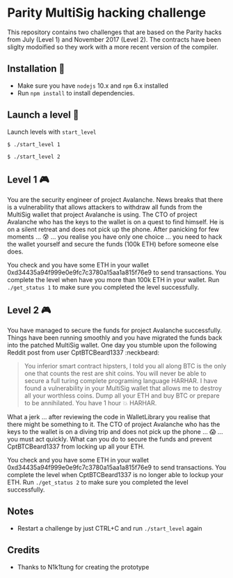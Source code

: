 # Parity MultiSig hacking challenge 

This repository contains two challenges that are based on the Parity hacks from July (Level 1) and November 2017 (Level 2). The contracts have been sliglty modoified so they work with a more recent version of the compiler. 

## Installation :minidisc:

- Make sure you have `nodejs` 10.x and `npm` 6.x installed
- Run `npm install` to install dependencies. 

## Launch a level :rocket:

Launch levels with `start_level`

```bash
$ ./start_level 1

$ ./start_level 2
```

## Level 1 :video_game:

You are the security engineer of project Avalanche. News breaks that there is a vulnerability that allows attackers to withdraw all funds from the MultiSig wallet that project Avalanche is using. The CTO of project Avalanche who has the keys to the wallet is on a quest to find himself. He is on a silent retreat and does not pick up the phone. After panicking for few moments ... :cold_sweat: ... you realise you have only one choice ... you need to hack the wallet yourself and secure the funds (100k ETH) before someone else does.

You check and you have some ETH in your wallet 0xd34435a94f999e0e9fc7c3780a15aa1a815f76e9 to send transactions. You complete the level when have you more than 100k ETH in your wallet. Run `./get_status 1` to make sure you completed the level successfully.  


## Level 2 :video_game:

You have managed to secure the funds for project Avalanche successfully. Things have been running smoothly and you have migrated the funds back into the patched MultiSig wallet. One day you stumble upon the following Reddit post from user CptBTCBeard1337 :neckbeard:

> You inferior smart contract hipsters, I told you all along BTC is the only one that counts the rest are shit coins. You will never be able to secure a full turing complete programing language HARHAR. I have found a vulnerability in your MultiSig wallet that allows me to destroy all your worthless coins. Dump all your ETH and buy BTC or prepare to be annihilated. You have 1 hour :boom: HARHAR.

What a jerk ... after reviewing the code in WalletLibrary you realise that there might be something to it. The CTO of project Avalanche who has the keys to the wallet is on a diving trip and does not pick up the phone ... :scream: ... you must act quickly. What can you do to secure the funds and prevent CptBTCBeard1337 from locking up all your ETH.

You check and you have some ETH in your wallet 0xd34435a94f999e0e9fc7c3780a15aa1a815f76e9 to send transactions. You complete the level when CptBTCBeard1337 is no longer able to lockup your ETH.  Run `./get_status 2` to make sure you completed the level successfully.  


## Notes

- Restart a challenge by just CTRL+C and run `./start_level` again

## Credits

- Thanks to N1k1tung for creating the prototype
